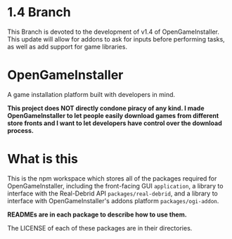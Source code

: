 # 1.4 Branch
This Branch is devoted to the development of v1.4 of OpenGameInstaller. This update will allow for addons to ask for inputs before performing tasks, as well as add support for game libraries.

# OpenGameInstaller
A game installation platform built with developers in mind.

**This project does NOT directly condone piracy of any kind. I made OpenGameInstaller to let people easily download games from different store fronts and I want to let developers have control over the download process.**

# What is this
This is the npm workspace which stores all of the packages required for OpenGameInstaller, including the front-facing GUI `application`, a library to interface with the Real-Debrid API `packages/real-debrid`, and a library to interface with OpenGameInstaller's addons platform `packages/ogi-addon`.

**READMEs are in each package to describe how to use them.**

The LICENSE of each of these packages are in their directories.